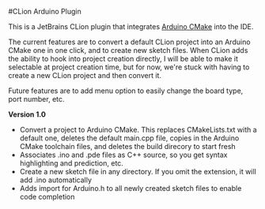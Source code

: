 #CLion Arduino Plugin

This is a JetBrains CLion plugin that integrates [Arduino CMake](https://github.com/queezythegreat/arduino-cmake) into the IDE.

The current features are to convert a default CLion project into an Arduino CMake one in one click, and to create new sketch files. When CLion adds the ability to hook into project creation directly, I will be able to make it selectable at project creation time, but for now, we're stuck with having to create a new CLion project and then convert it.

Future features are to add menu option to easily change the board type, port number, etc.

**Version 1.0**

*   Convert a project to Arduino CMake. This replaces CMakeLists.txt with a default one, deletes the default main.cpp file, copies in the Arduino CMake toolchain files, and deletes the build direcory to start fresh
*   Associates .ino and .pde files as C++ source, so you get syntax highlighting and prediction, etc.
*   Create a new sketch file in any directory. If you omit the extension, it will add .ino automatically
*   Adds import for Arduino.h to all newly created sketch files to enable code completion